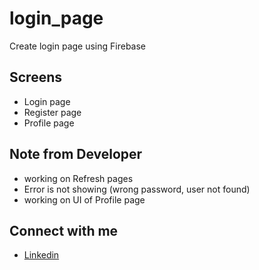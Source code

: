 # login_page
Create login page using Firebase

## Screens
- Login page 
- Register page
- Profile page

## Note from Developer
- working on Refresh pages
- Error is not showing (wrong password, user not found)
- working on UI of Profile page

## Connect with me
- [Linkedin](https://www.linkedin.com/in/mansi-joshi-663aa81a0/)